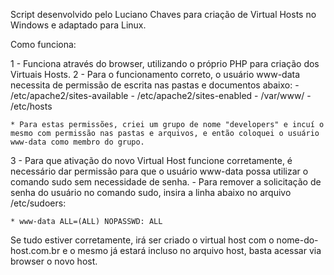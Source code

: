 Script desenvolvido pelo Luciano Chaves para criação de Virtual Hosts no Windows e adaptado para Linux.

Como funciona:

1 - Funciona através do browser, utilizando o próprio PHP para criação dos Virtuais Hosts.
2 - Para o funcionamento correto, o usuário www-data necessita de permissão de escrita nas pastas e documentos abaixo:
	- /etc/apache2/sites-available
	- /etc/apache2/sites-enabled
	- /var/www/
	- /etc/hosts

	* Para estas permissões, criei um grupo de nome "developers" e incuí o mesmo com permissão nas pastas e arquivos, e então coloquei o usuário www-data como membro do grupo.
3 - Para que ativação do novo Virtual Host funcione corretamente, é necessário dar permissão para que o usuário www-data possa utilizar o comando sudo sem necessidade de senha.
	- Para remover a solicitação de senha do usuário no comando sudo, insira a linha abaixo no arquivo /etc/sudoers:

	* www-data ALL=(ALL) NOPASSWD: ALL

Se tudo estiver corretamente, irá ser criado o virtual host com o nome-do-host.com.br e o mesmo já estará incluso no arquivo host, basta acessar via browser o novo host.